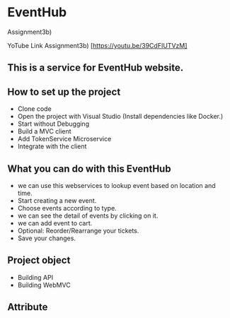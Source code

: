 # EventHub
 Assignment3b)


YoTube Link Assignment3b) [https://youtu.be/39CdFIUTVzM]

## This is a service for EventHub website.

## How to set up the project
* Clone code
* Open the project with Visual Studio (Install dependencies like Docker.)
* Start without Debugging
* Build a MVC client
* Add TokenService Microservice
* Integrate with the client


## What you can do with this EventHub
* we can use this webservices  to lookup event based on location and time.
* Start creating a new event.
* Choose events according to type.
* we can see the detail of events by clicking on it.
* we can add event to cart.
* Optional: Reorder/Rearrange your tickets.
* Save your changes.


## Project object 
* Building API
* Building WebMVC



## Attribute
 
